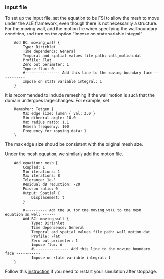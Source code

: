 ### Input file

To set up the input file, set the equation to be FSI to allow the mesh to move under the ALE framework, even though there is not necessarily a structure. For the moving wall, add the motion file when specifying the wall boundary condition, and turn on the option “Impose on state variable integral”.

```
    Add BC: moving_wall {
        Type: Dirichlet
        Time dependence: General
        Temporal and spatial values file path: wall_motion.dat
        Profile: Flat
        Zero out perimeter: 1
        Impose flux: 0
        #---------------- Add this line to the moving boundary face -----------
        Impose on state variable integral: 1
    }
```

It is recommended to include remeshing if the wall motion is such that the domain undergoes large changes. For example, set

```
    Remesher: Tetgen {
        Max edge size: lumen { val: 3.0 }
        Min dihedral angle: 10.0
        Max radius ratio: 1.1
        Remesh frequency: 100
        Frequency for copying data: 1
    }
```

The max edge size should be consistent with the original mesh size.

Under the mesh equation, we similarly add the motion file.

```
    Add equation: mesh {
        Coupled: 1
        Min iterations: 1
        Max iterations: 8
        Tolerance: 1e-3
        Residual dB reduction: -20
        Poisson ratio: 0
        Output: Spatial {
            Displacement: t
        }

        #---------- Add the BC for the moving_wall to the mesh equation as well ------
        Add BC: moving_wall {
            Type: Dirichlet
            Time dependence: General
            Temporal and spatial values file path: wall_motion.dat
            Profile: Flat
            Zero out perimeter: 1
            Impose flux: 0
            #---------------- Add this line to the moving boundary face -----------
            Impose on state variable integral: 1
    }
```

Follow this [instruction](svfsi.html#app_restart_after_remesh) if you need to restart your simulation after stoppage.
